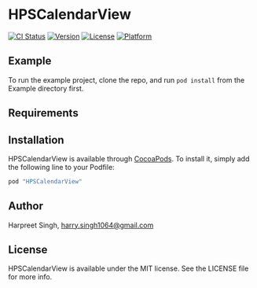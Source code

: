 # HPSCalendarView

[![CI Status](https://travis-ci.org/harry1064/HPSCalendarView.svg?branch=master)](https://travis-ci.org/harry1064/HPSCalendarView)
[![Version](https://img.shields.io/cocoapods/v/HPSCalendarView.svg?style=flat)](http://cocoapods.org/pods/HPSCalendarView)
[![License](https://img.shields.io/cocoapods/l/HPSCalendarView.svg?style=flat)](http://cocoapods.org/pods/HPSCalendarView)
[![Platform](https://img.shields.io/cocoapods/p/HPSCalendarView.svg?style=flat)](http://cocoapods.org/pods/HPSCalendarView)

## Example

To run the example project, clone the repo, and run `pod install` from the Example directory first.

## Requirements

## Installation

HPSCalendarView is available through [CocoaPods](http://cocoapods.org). To install
it, simply add the following line to your Podfile:

```ruby
pod "HPSCalendarView"
```

## Author

Harpreet Singh, harry.singh1064@gmail.com

## License

HPSCalendarView is available under the MIT license. See the LICENSE file for more info.
